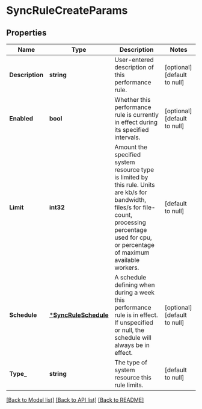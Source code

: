 # SyncRuleCreateParams

## Properties
Name | Type | Description | Notes
------------ | ------------- | ------------- | -------------
**Description** | **string** | User-entered description of this performance rule. | [optional] [default to null]
**Enabled** | **bool** | Whether this performance rule is currently in effect during its specified intervals. | [optional] [default to null]
**Limit** | **int32** | Amount the specified system resource type is limited by this rule.  Units are kb/s for bandwidth, files/s for file-count, processing percentage used for cpu, or percentage of maximum available workers. | [default to null]
**Schedule** | [***SyncRuleSchedule**](SyncRuleSchedule.md) | A schedule defining when during a week this performance rule is in effect.  If unspecified or null, the schedule will always be in effect. | [optional] [default to null]
**Type_** | **string** | The type of system resource this rule limits. | [default to null]

[[Back to Model list]](../README.md#documentation-for-models) [[Back to API list]](../README.md#documentation-for-api-endpoints) [[Back to README]](../README.md)


